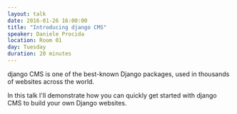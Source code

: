 ```yaml
---
layout: talk
date: 2016-01-26 16:00:00
title: "Introducing django CMS"
speaker: Daniele Procida
location: Room 01
day: Tuesday
duration: 20 minutes
---
```


django CMS is one of the best-known Django packages, used in thousands of websites across the world.

In this talk I'll demonstrate how you can quickly get started with django CMS to build your own
Django websites.
